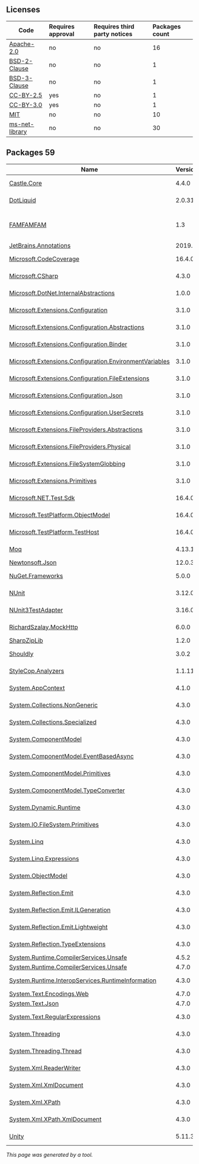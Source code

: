 Licenses
--------
	
|Code|Requires approval|Requires third party notices|Packages count|
|----------|:----|:----|:----|
|[Apache-2.0](licenses/apache-2.0)|no|no|16|
|[BSD-2-Clause](licenses/bsd-2-clause)|no|no|1|
|[BSD-3-Clause](licenses/bsd-3-clause)|no|no|1|
|[CC-BY-2.5](licenses/cc-by-2.5)|yes|no|1|
|[CC-BY-3.0](licenses/cc-by-3.0)|yes|no|1|
|[MIT](licenses/mit)|no|no|10|
|[ms-net-library](licenses/ms-net-library)|no|no|30|



Packages 59
--------

|Name|Version|Source|License|Used by|
|----------|:----|:----|:----|:----|
|[Castle.Core](packages/nuget.org/castle.core/4.4.0)|4.4.0|[nuget.org](https://www.nuget.org/packages/Castle.Core/4.4.0)|[Apache-2.0](licenses/apache-2.0)|ThirdPartyLibraries internal|
|[DotLiquid](packages/nuget.org/dotliquid/2.0.314)|2.0.314|[nuget.org](https://www.nuget.org/packages/DotLiquid/2.0.314)|[Apache-2.0](licenses/apache-2.0)|ThirdPartyLibraries|
|[FAMFAMFAM](packages/custom/famfamfam/1.3)|1.3|[custom](http://www.famfamfam.com/)|[CC-BY-2.5](licenses/cc-by-2.5) OR [CC-BY-3.0](licenses/cc-by-3.0)|ThirdPartyLibraries internal|
|[JetBrains.Annotations](packages/nuget.org/jetbrains.annotations/2019.1.3)|2019.1.3|[nuget.org](https://www.nuget.org/packages/JetBrains.Annotations/2019.1.3)|[MIT](licenses/mit)|ThirdPartyLibraries|
|[Microsoft.CodeCoverage](packages/nuget.org/microsoft.codecoverage/16.4.0)|16.4.0|[nuget.org](https://www.nuget.org/packages/Microsoft.CodeCoverage/16.4.0)|[ms-net-library](licenses/ms-net-library)|ThirdPartyLibraries internal|
|[Microsoft.CSharp](packages/nuget.org/microsoft.csharp/4.3.0)|4.3.0|[nuget.org](https://www.nuget.org/packages/Microsoft.CSharp/4.3.0)|[ms-net-library](licenses/ms-net-library)|ThirdPartyLibraries|
|[Microsoft.DotNet.InternalAbstractions](packages/nuget.org/microsoft.dotnet.internalabstractions/1.0.0)|1.0.0|[nuget.org](https://www.nuget.org/packages/Microsoft.DotNet.InternalAbstractions/1.0.0)|[ms-net-library](licenses/ms-net-library)|ThirdPartyLibraries internal|
|[Microsoft.Extensions.Configuration](packages/nuget.org/microsoft.extensions.configuration/3.1.0)|3.1.0|[nuget.org](https://www.nuget.org/packages/Microsoft.Extensions.Configuration/3.1.0)|[Apache-2.0](licenses/apache-2.0)|ThirdPartyLibraries|
|[Microsoft.Extensions.Configuration.Abstractions](packages/nuget.org/microsoft.extensions.configuration.abstractions/3.1.0)|3.1.0|[nuget.org](https://www.nuget.org/packages/Microsoft.Extensions.Configuration.Abstractions/3.1.0)|[Apache-2.0](licenses/apache-2.0)|ThirdPartyLibraries|
|[Microsoft.Extensions.Configuration.Binder](packages/nuget.org/microsoft.extensions.configuration.binder/3.1.0)|3.1.0|[nuget.org](https://www.nuget.org/packages/Microsoft.Extensions.Configuration.Binder/3.1.0)|[Apache-2.0](licenses/apache-2.0)|ThirdPartyLibraries|
|[Microsoft.Extensions.Configuration.EnvironmentVariables](packages/nuget.org/microsoft.extensions.configuration.environmentvariables/3.1.0)|3.1.0|[nuget.org](https://www.nuget.org/packages/Microsoft.Extensions.Configuration.EnvironmentVariables/3.1.0)|[Apache-2.0](licenses/apache-2.0)|ThirdPartyLibraries|
|[Microsoft.Extensions.Configuration.FileExtensions](packages/nuget.org/microsoft.extensions.configuration.fileextensions/3.1.0)|3.1.0|[nuget.org](https://www.nuget.org/packages/Microsoft.Extensions.Configuration.FileExtensions/3.1.0)|[Apache-2.0](licenses/apache-2.0)|ThirdPartyLibraries|
|[Microsoft.Extensions.Configuration.Json](packages/nuget.org/microsoft.extensions.configuration.json/3.1.0)|3.1.0|[nuget.org](https://www.nuget.org/packages/Microsoft.Extensions.Configuration.Json/3.1.0)|[Apache-2.0](licenses/apache-2.0)|ThirdPartyLibraries|
|[Microsoft.Extensions.Configuration.UserSecrets](packages/nuget.org/microsoft.extensions.configuration.usersecrets/3.1.0)|3.1.0|[nuget.org](https://www.nuget.org/packages/Microsoft.Extensions.Configuration.UserSecrets/3.1.0)|[Apache-2.0](licenses/apache-2.0)|ThirdPartyLibraries|
|[Microsoft.Extensions.FileProviders.Abstractions](packages/nuget.org/microsoft.extensions.fileproviders.abstractions/3.1.0)|3.1.0|[nuget.org](https://www.nuget.org/packages/Microsoft.Extensions.FileProviders.Abstractions/3.1.0)|[Apache-2.0](licenses/apache-2.0)|ThirdPartyLibraries|
|[Microsoft.Extensions.FileProviders.Physical](packages/nuget.org/microsoft.extensions.fileproviders.physical/3.1.0)|3.1.0|[nuget.org](https://www.nuget.org/packages/Microsoft.Extensions.FileProviders.Physical/3.1.0)|[Apache-2.0](licenses/apache-2.0)|ThirdPartyLibraries|
|[Microsoft.Extensions.FileSystemGlobbing](packages/nuget.org/microsoft.extensions.filesystemglobbing/3.1.0)|3.1.0|[nuget.org](https://www.nuget.org/packages/Microsoft.Extensions.FileSystemGlobbing/3.1.0)|[Apache-2.0](licenses/apache-2.0)|ThirdPartyLibraries|
|[Microsoft.Extensions.Primitives](packages/nuget.org/microsoft.extensions.primitives/3.1.0)|3.1.0|[nuget.org](https://www.nuget.org/packages/Microsoft.Extensions.Primitives/3.1.0)|[Apache-2.0](licenses/apache-2.0)|ThirdPartyLibraries|
|[Microsoft.NET.Test.Sdk](packages/nuget.org/microsoft.net.test.sdk/16.4.0)|16.4.0|[nuget.org](https://www.nuget.org/packages/Microsoft.NET.Test.Sdk/16.4.0)|[ms-net-library](licenses/ms-net-library)|ThirdPartyLibraries internal|
|[Microsoft.TestPlatform.ObjectModel](packages/nuget.org/microsoft.testplatform.objectmodel/16.4.0)|16.4.0|[nuget.org](https://www.nuget.org/packages/Microsoft.TestPlatform.ObjectModel/16.4.0)|[ms-net-library](licenses/ms-net-library)|ThirdPartyLibraries internal|
|[Microsoft.TestPlatform.TestHost](packages/nuget.org/microsoft.testplatform.testhost/16.4.0)|16.4.0|[nuget.org](https://www.nuget.org/packages/Microsoft.TestPlatform.TestHost/16.4.0)|[ms-net-library](licenses/ms-net-library)|ThirdPartyLibraries internal|
|[Moq](packages/nuget.org/moq/4.13.1)|4.13.1|[nuget.org](https://www.nuget.org/packages/Moq/4.13.1)|[BSD-3-Clause](licenses/bsd-3-clause)|ThirdPartyLibraries internal|
|[Newtonsoft.Json](packages/nuget.org/newtonsoft.json/12.0.3)|12.0.3|[nuget.org](https://www.nuget.org/packages/Newtonsoft.Json/12.0.3)|[MIT](licenses/mit)|ThirdPartyLibraries|
|[NuGet.Frameworks](packages/nuget.org/nuget.frameworks/5.0.0)|5.0.0|[nuget.org](https://www.nuget.org/packages/NuGet.Frameworks/5.0.0%2b42a8779499c1d1ed2488c2e6b9e2ee6ff6107766)|[Apache-2.0](licenses/apache-2.0)|ThirdPartyLibraries internal|
|[NUnit](packages/nuget.org/nunit/3.12.0)|3.12.0|[nuget.org](https://www.nuget.org/packages/NUnit/3.12.0)|[MIT](licenses/mit)|ThirdPartyLibraries internal|
|[NUnit3TestAdapter](packages/nuget.org/nunit3testadapter/3.16.0)|3.16.0|[nuget.org](https://www.nuget.org/packages/NUnit3TestAdapter/3.16.0)|[MIT](licenses/mit)|ThirdPartyLibraries internal|
|[RichardSzalay.MockHttp](packages/nuget.org/richardszalay.mockhttp/6.0.0)|6.0.0|[nuget.org](https://www.nuget.org/packages/RichardSzalay.MockHttp/6.0.0)|[MIT](licenses/mit)|ThirdPartyLibraries internal|
|[SharpZipLib](packages/nuget.org/sharpziplib/1.2.0)|1.2.0|[nuget.org](https://www.nuget.org/packages/SharpZipLib/1.2.0)|[MIT](licenses/mit)|ThirdPartyLibraries|
|[Shouldly](packages/nuget.org/shouldly/3.0.2)|3.0.2|[nuget.org](https://www.nuget.org/packages/Shouldly/3.0.2)|[BSD-2-Clause](licenses/bsd-2-clause)|ThirdPartyLibraries|
|[StyleCop.Analyzers](packages/nuget.org/stylecop.analyzers/1.1.118)|1.1.118|[nuget.org](https://www.nuget.org/packages/StyleCop.Analyzers/1.1.118)|[Apache-2.0](licenses/apache-2.0)|ThirdPartyLibraries internal|
|[System.AppContext](packages/nuget.org/system.appcontext/4.1.0)|4.1.0|[nuget.org](https://www.nuget.org/packages/System.AppContext/4.1.0)|[ms-net-library](licenses/ms-net-library)|ThirdPartyLibraries internal|
|[System.Collections.NonGeneric](packages/nuget.org/system.collections.nongeneric/4.3.0)|4.3.0|[nuget.org](https://www.nuget.org/packages/System.Collections.NonGeneric/4.3.0)|[ms-net-library](licenses/ms-net-library)|ThirdPartyLibraries internal|
|[System.Collections.Specialized](packages/nuget.org/system.collections.specialized/4.3.0)|4.3.0|[nuget.org](https://www.nuget.org/packages/System.Collections.Specialized/4.3.0)|[ms-net-library](licenses/ms-net-library)|ThirdPartyLibraries internal|
|[System.ComponentModel](packages/nuget.org/system.componentmodel/4.3.0)|4.3.0|[nuget.org](https://www.nuget.org/packages/System.ComponentModel/4.3.0)|[ms-net-library](licenses/ms-net-library)|ThirdPartyLibraries internal|
|[System.ComponentModel.EventBasedAsync](packages/nuget.org/system.componentmodel.eventbasedasync/4.3.0)|4.3.0|[nuget.org](https://www.nuget.org/packages/System.ComponentModel.EventBasedAsync/4.3.0)|[ms-net-library](licenses/ms-net-library)|ThirdPartyLibraries internal|
|[System.ComponentModel.Primitives](packages/nuget.org/system.componentmodel.primitives/4.3.0)|4.3.0|[nuget.org](https://www.nuget.org/packages/System.ComponentModel.Primitives/4.3.0)|[ms-net-library](licenses/ms-net-library)|ThirdPartyLibraries internal|
|[System.ComponentModel.TypeConverter](packages/nuget.org/system.componentmodel.typeconverter/4.3.0)|4.3.0|[nuget.org](https://www.nuget.org/packages/System.ComponentModel.TypeConverter/4.3.0)|[ms-net-library](licenses/ms-net-library)|ThirdPartyLibraries internal|
|[System.Dynamic.Runtime](packages/nuget.org/system.dynamic.runtime/4.3.0)|4.3.0|[nuget.org](https://www.nuget.org/packages/System.Dynamic.Runtime/4.3.0)|[ms-net-library](licenses/ms-net-library)|ThirdPartyLibraries|
|[System.IO.FileSystem.Primitives](packages/nuget.org/system.io.filesystem.primitives/4.3.0)|4.3.0|[nuget.org](https://www.nuget.org/packages/System.IO.FileSystem.Primitives/4.3.0)|[ms-net-library](licenses/ms-net-library)|ThirdPartyLibraries internal|
|[System.Linq](packages/nuget.org/system.linq/4.3.0)|4.3.0|[nuget.org](https://www.nuget.org/packages/System.Linq/4.3.0)|[ms-net-library](licenses/ms-net-library)|ThirdPartyLibraries|
|[System.Linq.Expressions](packages/nuget.org/system.linq.expressions/4.3.0)|4.3.0|[nuget.org](https://www.nuget.org/packages/System.Linq.Expressions/4.3.0)|[ms-net-library](licenses/ms-net-library)|ThirdPartyLibraries|
|[System.ObjectModel](packages/nuget.org/system.objectmodel/4.3.0)|4.3.0|[nuget.org](https://www.nuget.org/packages/System.ObjectModel/4.3.0)|[ms-net-library](licenses/ms-net-library)|ThirdPartyLibraries|
|[System.Reflection.Emit](packages/nuget.org/system.reflection.emit/4.3.0)|4.3.0|[nuget.org](https://www.nuget.org/packages/System.Reflection.Emit/4.3.0)|[ms-net-library](licenses/ms-net-library)|ThirdPartyLibraries|
|[System.Reflection.Emit.ILGeneration](packages/nuget.org/system.reflection.emit.ilgeneration/4.3.0)|4.3.0|[nuget.org](https://www.nuget.org/packages/System.Reflection.Emit.ILGeneration/4.3.0)|[ms-net-library](licenses/ms-net-library)|ThirdPartyLibraries|
|[System.Reflection.Emit.Lightweight](packages/nuget.org/system.reflection.emit.lightweight/4.3.0)|4.3.0|[nuget.org](https://www.nuget.org/packages/System.Reflection.Emit.Lightweight/4.3.0)|[ms-net-library](licenses/ms-net-library)|ThirdPartyLibraries|
|[System.Reflection.TypeExtensions](packages/nuget.org/system.reflection.typeextensions/4.3.0)|4.3.0|[nuget.org](https://www.nuget.org/packages/System.Reflection.TypeExtensions/4.3.0)|[ms-net-library](licenses/ms-net-library)|ThirdPartyLibraries|
|[System.Runtime.CompilerServices.Unsafe](packages/nuget.org/system.runtime.compilerservices.unsafe/4.5.2)|4.5.2|[nuget.org](https://www.nuget.org/packages/System.Runtime.CompilerServices.Unsafe/4.5.2)|[MIT](licenses/mit)|ThirdPartyLibraries|
|[System.Runtime.CompilerServices.Unsafe](packages/nuget.org/system.runtime.compilerservices.unsafe/4.7.0)|4.7.0|[nuget.org](https://www.nuget.org/packages/System.Runtime.CompilerServices.Unsafe/4.7.0)|[MIT](licenses/mit)|ThirdPartyLibraries|
|[System.Runtime.InteropServices.RuntimeInformation](packages/nuget.org/system.runtime.interopservices.runtimeinformation/4.3.0)|4.3.0|[nuget.org](https://www.nuget.org/packages/System.Runtime.InteropServices.RuntimeInformation/4.3.0)|[ms-net-library](licenses/ms-net-library)|ThirdPartyLibraries internal|
|[System.Text.Encodings.Web](packages/nuget.org/system.text.encodings.web/4.7.0)|4.7.0|[nuget.org](https://www.nuget.org/packages/System.Text.Encodings.Web/4.7.0)|[MIT](licenses/mit)|ThirdPartyLibraries|
|[System.Text.Json](packages/nuget.org/system.text.json/4.7.0)|4.7.0|[nuget.org](https://www.nuget.org/packages/System.Text.Json/4.7.0)|[MIT](licenses/mit)|ThirdPartyLibraries|
|[System.Text.RegularExpressions](packages/nuget.org/system.text.regularexpressions/4.3.0)|4.3.0|[nuget.org](https://www.nuget.org/packages/System.Text.RegularExpressions/4.3.0)|[ms-net-library](licenses/ms-net-library)|ThirdPartyLibraries internal|
|[System.Threading](packages/nuget.org/system.threading/4.3.0)|4.3.0|[nuget.org](https://www.nuget.org/packages/System.Threading/4.3.0)|[ms-net-library](licenses/ms-net-library)|ThirdPartyLibraries|
|[System.Threading.Thread](packages/nuget.org/system.threading.thread/4.3.0)|4.3.0|[nuget.org](https://www.nuget.org/packages/System.Threading.Thread/4.3.0)|[ms-net-library](licenses/ms-net-library)|ThirdPartyLibraries internal|
|[System.Xml.ReaderWriter](packages/nuget.org/system.xml.readerwriter/4.3.0)|4.3.0|[nuget.org](https://www.nuget.org/packages/System.Xml.ReaderWriter/4.3.0)|[ms-net-library](licenses/ms-net-library)|ThirdPartyLibraries internal|
|[System.Xml.XmlDocument](packages/nuget.org/system.xml.xmldocument/4.3.0)|4.3.0|[nuget.org](https://www.nuget.org/packages/System.Xml.XmlDocument/4.3.0)|[ms-net-library](licenses/ms-net-library)|ThirdPartyLibraries internal|
|[System.Xml.XPath](packages/nuget.org/system.xml.xpath/4.3.0)|4.3.0|[nuget.org](https://www.nuget.org/packages/System.Xml.XPath/4.3.0)|[ms-net-library](licenses/ms-net-library)|ThirdPartyLibraries internal|
|[System.Xml.XPath.XmlDocument](packages/nuget.org/system.xml.xpath.xmldocument/4.3.0)|4.3.0|[nuget.org](https://www.nuget.org/packages/System.Xml.XPath.XmlDocument/4.3.0)|[ms-net-library](licenses/ms-net-library)|ThirdPartyLibraries internal|
|[Unity](packages/nuget.org/unity/5.11.3)|5.11.3|[nuget.org](https://www.nuget.org/packages/Unity/5.11.3)|[Apache-2.0](licenses/apache-2.0)|ThirdPartyLibraries|

*This page was generated by a tool.*